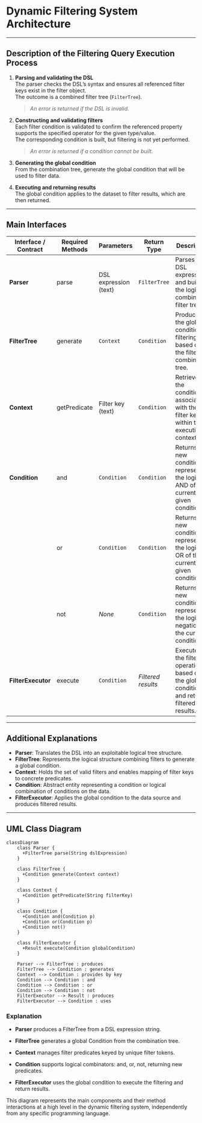 # Dynamic Filtering System Architecture

---

## Description of the Filtering Query Execution Process

1. **Parsing and validating the DSL**  
   The parser checks the DSL’s syntax and ensures all referenced filter keys exist in the filter object.  
   The outcome is a combined filter tree (`FilterTree`).  
   > *An error is returned if the DSL is invalid.*

2. **Constructing and validating filters**  
   Each filter condition is validated to confirm the referenced property supports the specified operator for the given type/value.  
   The corresponding condition is built, but filtering is not yet performed.  
   > *An error is returned if a condition cannot be built.*

3. **Generating the global condition**  
   From the combination tree, generate the global condition that will be used to filter data.

4. **Executing and returning results**  
   The global condition applies to the dataset to filter results, which are then returned.

---

## Main Interfaces

| Interface / Contract | Required Methods       | Parameters             | Return Type        | Description                                                                                |
|----------------------|-------------------------|-----------------------|--------------------|--------------------------------------------------------------------------------------------|
| **Parser**           | parse                   | DSL expression (text) | `FilterTree`       | Parses the DSL expression and builds the logical combined filter tree.                     |
| **FilterTree**       | generate                | `Context`             | `Condition`        | Produces the global condition for filtering based on the filter combination tree.          |
| **Context**          | getPredicate            | Filter key (text)   | `Condition`        | Retrieves the condition associated with the filter key within the execution context.       |
| **Condition**        | and                     | `Condition`           | `Condition`        | Returns a new condition representing the logical AND of the current and given condition.   |
|                      | or                      | `Condition`           | `Condition`        | Returns a new condition representing the logical OR of the current and given condition.    |
|                      | not                     | *None*                | `Condition`        | Returns a new condition representing the logical negation of the current condition.        |
| **FilterExecutor**   | execute                 | `Condition`             | *Filtered results* | Executes the filtering operation based on the global condition and returns filtered results.  |

---

## Additional Explanations

- **Parser**: Translates the DSL into an exploitable logical tree structure.  
- **FilterTree**: Represents the logical structure combining filters to generate a global condition.  
- **Context**: Holds the set of valid filters and enables mapping of filter keys to concrete predicates.  
- **Condition**: Abstract entity representing a condition or logical combination of conditions on the data.  
- **FilterExecutor**: Applies the global condition to the data source and produces filtered results.

---

## UML Class Diagram

```mermaid
classDiagram
    class Parser {
      +FilterTree parse(String dslExpression)
    }

    class FilterTree {
      +Condition generate(Context context)
    }

    class Context {
      +Condition getPredicate(String filterKey)
    }

    class Condition {
      +Condition and(Condition p)
      +Condition or(Condition p)
      +Condition not()
    }

    class FilterExecutor {
      +Result execute(Condition globalCondition)
    }

    Parser --> FilterTree : produces
    FilterTree --> Condition : generates
    Context --> Condition : provides by key
    Condition --> Condition : and
    Condition --> Condition : or
    Condition --> Condition : not
    FilterExecutor --> Result : produces
    FilterExecutor --> Condition : uses
```

### Explanation
- **Parser** produces a FilterTree from a DSL expression string.

- **FilterTree** generates a global Condition from the combination tree.

- **Context** manages filter predicates keyed by unique filter tokens.

- **Condition** supports logical combinators: and, or, not, returning new predicates.

- **FilterExecutor** uses the global condition to execute the filtering and return results.

This diagram represents the main components and their method interactions at a high level in the dynamic filtering system, independently from any specific programming language.
